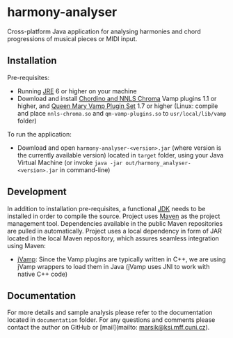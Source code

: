 # harmony-analyser
Cross-platform Java application for analysing harmonies and chord progressions of musical pieces or MIDI input.

## Installation
Pre-requisites:
* Running [JRE](https://www.java.com/en/download/) 6 or higher on your machine
* Download and install [Chordino and NNLS Chroma](http://www.isophonics.net/nnls-chroma) Vamp plugins 1.1 or higher, and [Queen Mary Vamp Plugin Set](https://code.soundsoftware.ac.uk/projects/qm-vamp-plugins/files) 1.7 or higher (Linux: compile and place `nnls-chroma.so` and `qm-vamp-plugins.so` to `usr/local/lib/vamp` folder)

To run the application:
* Download and open `harmony-analyser-<version>.jar` (where version is the currently available version) located in `target` folder, using your Java Virtual Machine (or invoke `java -jar out/harmony_analyser-<version>.jar` in command-line)

## Development
In addition to installation pre-requisites, a functional [JDK](http://www.oracle.com/technetwork/java/javase/downloads/jre8-downloads-2133155.html) needs to be installed in order to compile the source.
Project uses [Maven](https://maven.apache.org/) as the project management tool. Dependencies available in the public Maven repositories are pulled in automatically.
Project uses a local dependency in form of JAR located in the local Maven repository, which assures seamless integration using Maven:
* [jVamp](https://code.soundsoftware.ac.uk/projects/jvamp): Since the Vamp plugins are typically written in C++, we are using jVamp wrappers to load them in Java (jVamp uses JNI to work with native C++ code)

## Documentation
For more details and sample analysis please refer to the documentation located in `documentation` folder.
For any questions and comments please contact the author on GitHub or [mail](mailto: marsik@ksi.mff.cuni.cz).

